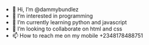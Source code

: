 - 👋 Hi, I’m @dammybundlez
- 👀 I’m interested in programming 
- 🌱 I’m currently learning python and javascript 
- 💞️ I’m looking to collaborate on html and css 
- 📫 How to reach me on my mobile +2348178488751

<!---
dammybundlez/dammybundlez is a ✨ special ✨ repository because its `README.md` (this file) appears on your GitHub profile.
You can click the Preview link to take a look at your changes.
--->
